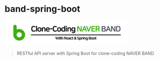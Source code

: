 # band-spring-boot
<img width="80%" src="./banner.png">

> RESTful API server with Spring Boot for clone-coding NAVER BAND
